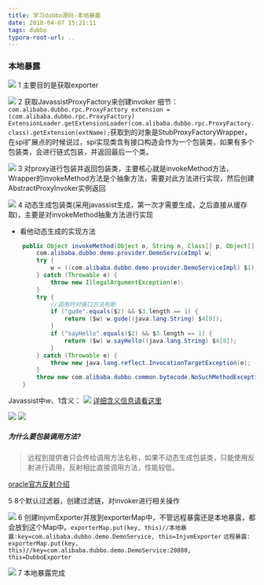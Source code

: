```yaml
---
title: 学习dubbo源码-本地暴露
date: 2018-04-07 15:21:11
tags: dubbo
typora-root-url: ..
---
```


### 本地暴露
![](https://gitee.com/zhangguodong/image/raw/master/picgo/local1.png)
1  主要目的是获取exporter
<!--more-->
![](https://gitee.com/zhangguodong/image/raw/master/picgo/local2.png)
2 获取JavassistProxyFactory来创建invoker
细节：` com.alibaba.dubbo.rpc.ProxyFactory extension = (com.alibaba.dubbo.rpc.ProxyFactory) ExtensionLoader.getExtensionLoader(com.alibaba.dubbo.rpc.ProxyFactory.class).getExtension(extName);`获取到的对象是StubProxyFactoryWrapper，在spi扩展点的时候说过，spi实现类含有接口构造会作为一个包装类，如果有多个包装类，会进行链式包装，并返回最后一个类。

![](https://gitee.com/zhangguodong/image/raw/master/picgo/local3.png)
3 对proxy进行包装并返回包装类，主要核心就是invokeMethod方法，Wrapper的invokeMethod方法是个抽象方法，需要对此方法进行实现，然后创建AbstractProxyInvoker实例返回

![](https://gitee.com/zhangguodong/image/raw/master/picgo/local4.png)
4 动态生成包装类(采用javassist生成，第一次才需要生成，之后直接从缓存取)，主要是对invokeMethod抽象方法进行实现

- 看他动态生成的实现方法
```java
    public Object invokeMethod(Object o, String n, Class[] p, Object[] v) throws java.lang.reflect.InvocationTargetException {
        com.alibaba.dubbo.demo.provider.DemoServiceImpl w;
        try {
            w = ((com.alibaba.dubbo.demo.provider.DemoServiceImpl) $1);
        } catch (Throwable e) {
            throw new IllegalArgumentException(e);
        }
        try {
            //调用时对接口方法判断
            if ("gude".equals($2) && $3.length == 1) {
                return ($w) w.gude((java.lang.String) $4[0]);
            }
            if ("sayHello".equals($2) && $3.length == 1) {
                return ($w) w.sayHello((java.lang.String) $4[0]);
            }
        } catch (Throwable e) {
            throw new java.lang.reflect.InvocationTargetException(e);
        }
        throw new com.alibaba.dubbo.common.bytecode.NoSuchMethodException("Not found method \"" + $2 + "\" in class com.alibaba.dubbo.demo.provider.DemoServiceImpl.");
    }
```
Javassist中$w、$1含义：
![](https://gitee.com/zhangguodong/image/raw/master/picgo/local5.png)
[详细含义信息请看这里](https://www.jianshu.com/p/b9b3ff0e1bf8)

![](https://gitee.com/zhangguodong/image/raw/master/picgo/local6.png)
![](https://gitee.com/zhangguodong/image/raw/master/picgo/local7.png)

##### 为什么要包装调用方法?

> 远程到提供者只会传给调用方法名称，如果不动态生成包装类，只能使用反射进行调用，反射相比直接调用方法，性能较低。

[oracle官方反射介绍](https://docs.oracle.com/javase/tutorial/reflect/index.html)

5 8个默认过滤器，创建过滤链，对invoker进行相关操作

![](https://gitee.com/zhangguodong/image/raw/master/picgo/local8.png)
6 创建InjvmExporter并放到exporterMap中，不管远程暴露还是本地暴露，都会放到这个Map中。`exporterMap.put(key, this)//本地暴露:key=com.alibaba.dubbo.demo.DemoService, this=InjvmExporter`
`远程暴露: exporterMap.put(key, this)//key=com.alibaba.dubbo.demo.DemoService:20880, this=DubboExporter`

![](https://gitee.com/zhangguodong/image/raw/master/picgo/local9.png)
7 本地暴露完成